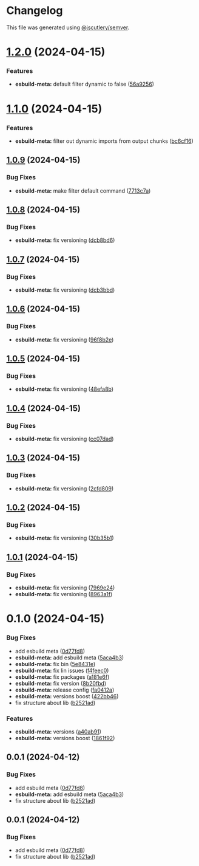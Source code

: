 # Changelog

This file was generated using [@jscutlery/semver](https://github.com/jscutlery/semver).

# [1.2.0](https://github.com/ChristopherPHolder/app-speed/compare/esbuild-meta-1.1.0...esbuild-meta-1.2.0) (2024-04-15)


### Features

* **esbuild-meta:** default filter dynamic to false ([56a9256](https://github.com/ChristopherPHolder/app-speed/commit/56a9256f5ea93af8d9e72f7c7847cb487d82c622))



# [1.1.0](https://github.com/ChristopherPHolder/app-speed/compare/esbuild-meta-1.0.9...esbuild-meta-1.1.0) (2024-04-15)


### Features

* **esbuild-meta:** filter out dynamic imports from output chunks ([bc6cf16](https://github.com/ChristopherPHolder/app-speed/commit/bc6cf1663631ab54c1e666164c8ed697895dc21d))



## [1.0.9](https://github.com/ChristopherPHolder/app-speed/compare/esbuild-meta-1.0.8...esbuild-meta-1.0.9) (2024-04-15)


### Bug Fixes

* **esbuild-meta:** make filter default command ([7713c7a](https://github.com/ChristopherPHolder/app-speed/commit/7713c7a2081862562a9673aadc10977193973dfa))



## [1.0.8](https://github.com/ChristopherPHolder/app-speed/compare/esbuild-meta-1.0.7...esbuild-meta-1.0.8) (2024-04-15)


### Bug Fixes

* **esbuild-meta:** fix versioning ([dcb8bd6](https://github.com/ChristopherPHolder/app-speed/commit/dcb8bd69d1bbc7d27bbf8414508e0347bbffa3ea))



## [1.0.7](https://github.com/ChristopherPHolder/app-speed/compare/esbuild-meta-1.0.6...esbuild-meta-1.0.7) (2024-04-15)


### Bug Fixes

* **esbuild-meta:** fix versioning ([dcb3bbd](https://github.com/ChristopherPHolder/app-speed/commit/dcb3bbd095a925365ee3831be09a3eb1d0bbbc4d))



## [1.0.6](https://github.com/ChristopherPHolder/app-speed/compare/esbuild-meta-1.0.5...esbuild-meta-1.0.6) (2024-04-15)


### Bug Fixes

* **esbuild-meta:** fix versioning ([96f8b2e](https://github.com/ChristopherPHolder/app-speed/commit/96f8b2e263d7ee3597e1dc183ea2e502afbd58f4))



## [1.0.5](https://github.com/ChristopherPHolder/app-speed/compare/esbuild-meta-1.0.4...esbuild-meta-1.0.5) (2024-04-15)


### Bug Fixes

* **esbuild-meta:** fix versioning ([48efa8b](https://github.com/ChristopherPHolder/app-speed/commit/48efa8bce9d64fd4d71b821ec0fa808c7d0ad32a))



## [1.0.4](https://github.com/ChristopherPHolder/app-speed/compare/esbuild-meta-1.0.3...esbuild-meta-1.0.4) (2024-04-15)


### Bug Fixes

* **esbuild-meta:** fix versioning ([cc07dad](https://github.com/ChristopherPHolder/app-speed/commit/cc07dadc0f418f141983608b9b8f6b4d40ed5951))



## [1.0.3](https://github.com/ChristopherPHolder/app-speed/compare/esbuild-meta-1.0.2...esbuild-meta-1.0.3) (2024-04-15)


### Bug Fixes

* **esbuild-meta:** fix versioning ([2cfd809](https://github.com/ChristopherPHolder/app-speed/commit/2cfd809709bb595b8fc118e0530497d7e25ae6c3))



## [1.0.2](https://github.com/ChristopherPHolder/app-speed/compare/esbuild-meta-1.0.1...esbuild-meta-1.0.2) (2024-04-15)


### Bug Fixes

* **esbuild-meta:** fix versioning ([30b35b1](https://github.com/ChristopherPHolder/app-speed/commit/30b35b11e55df6a87db3be0a8d526ead284fcd16))



## [1.0.1](https://github.com/ChristopherPHolder/app-speed/compare/esbuild-meta-1.0.0...esbuild-meta-1.0.1) (2024-04-15)


### Bug Fixes

* **esbuild-meta:** fix versioning ([7969e24](https://github.com/ChristopherPHolder/app-speed/commit/7969e245c84f3797969fb034630d235b0b6ded40))
* **esbuild-meta:** fix versioning ([8963a1f](https://github.com/ChristopherPHolder/app-speed/commit/8963a1fb3dc25c4f5c4e3c64b82e91eb6b9e3ce6))



# 0.1.0 (2024-04-15)


### Bug Fixes

* add esbuild meta ([0d77fd8](https://github.com/ChristopherPHolder/app-speed/commit/0d77fd84fec7abe84f15f3847526d220396d0ada))
* **esbuild-meta:** add esbuild meta ([5aca4b3](https://github.com/ChristopherPHolder/app-speed/commit/5aca4b35979800e7f9dfefc40e4f63ebf25a74e1))
* **esbuild-meta:** fix bin ([5e8431e](https://github.com/ChristopherPHolder/app-speed/commit/5e8431e14a8808da47e18803f48e393dad3e7150))
* **esbuild-meta:** fix lin issues ([f4feec0](https://github.com/ChristopherPHolder/app-speed/commit/f4feec0b213c2abe642e28be2f95c549c1cc626c))
* **esbuild-meta:** fix packages ([a181e6f](https://github.com/ChristopherPHolder/app-speed/commit/a181e6f94cc3e8341e8b81669dfe30060e7eb845))
* **esbuild-meta:** fix version ([8b20fbd](https://github.com/ChristopherPHolder/app-speed/commit/8b20fbde17553ebf79e3289f2e7f4b7735debab1))
* **esbuild-meta:** release config ([fa0412a](https://github.com/ChristopherPHolder/app-speed/commit/fa0412a5549c908850f6e3c2388c6b27a2cf9c6e))
* **esbuild-meta:** versions boost ([422bb46](https://github.com/ChristopherPHolder/app-speed/commit/422bb46fbcede4c245d8d81da70ff39f59188f1a))
* fix structure about lib ([b2521ad](https://github.com/ChristopherPHolder/app-speed/commit/b2521add2513454bd605e710bb9479c4bb390036))


### Features

* **esbuild-meta:** versions ([a40ab91](https://github.com/ChristopherPHolder/app-speed/commit/a40ab918330033a1e39997f521d8d76b4ff64b5e))
* **esbuild-meta:** versions boost ([1861f92](https://github.com/ChristopherPHolder/app-speed/commit/1861f92c5512a468de2271f767084c01a660b6ac))



## 0.0.1 (2024-04-12)

### Bug Fixes

* add esbuild meta ([0d77fd8](https://github.com/ChristopherPHolder/app-speed/commit/0d77fd84fec7abe84f15f3847526d220396d0ada))
* **esbuild-meta:** add esbuild meta ([5aca4b3](https://github.com/ChristopherPHolder/app-speed/commit/5aca4b35979800e7f9dfefc40e4f63ebf25a74e1))
* fix structure about lib ([b2521ad](https://github.com/ChristopherPHolder/app-speed/commit/b2521add2513454bd605e710bb9479c4bb390036))

## 0.0.1 (2024-04-12)


### Bug Fixes

* add esbuild meta ([0d77fd8](https://github.com/ChristopherPHolder/app-speed/commit/0d77fd84fec7abe84f15f3847526d220396d0ada))
* fix structure about lib ([b2521ad](https://github.com/ChristopherPHolder/app-speed/commit/b2521add2513454bd605e710bb9479c4bb390036))

